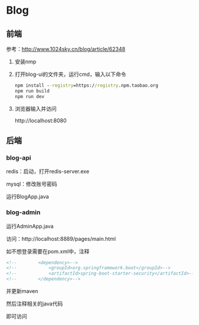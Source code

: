 # Blog

## 前端

参考：http://www.1024sky.cn/blog/article/62348

1. 安装nmp

2. 打开blog-ui的文件夹，运行cmd，输入以下命令

   ```cmd
   npm install --registry=https://registry.npm.taobao.org
   npm run build
   npm run dev
   ```

3. 浏览器输入并访问

   http://localhost:8080



## 后端

### blog-api

redis：启动，打开redis-server.exe

mysql：修改账号密码

运行BlogApp.java



### blog-admin

运行AdminApp.java

访问：http://localhost:8889/pages/main.html

如不想登录需要在pom.xml中，注释

```xml
<!--        <dependency>-->
<!--            <groupId>org.springframework.boot</groupId>-->
<!--            <artifactId>spring-boot-starter-security</artifactId>-->
<!--        </dependency>-->
```

并更新maven

然后注释相关的java代码

即可访问